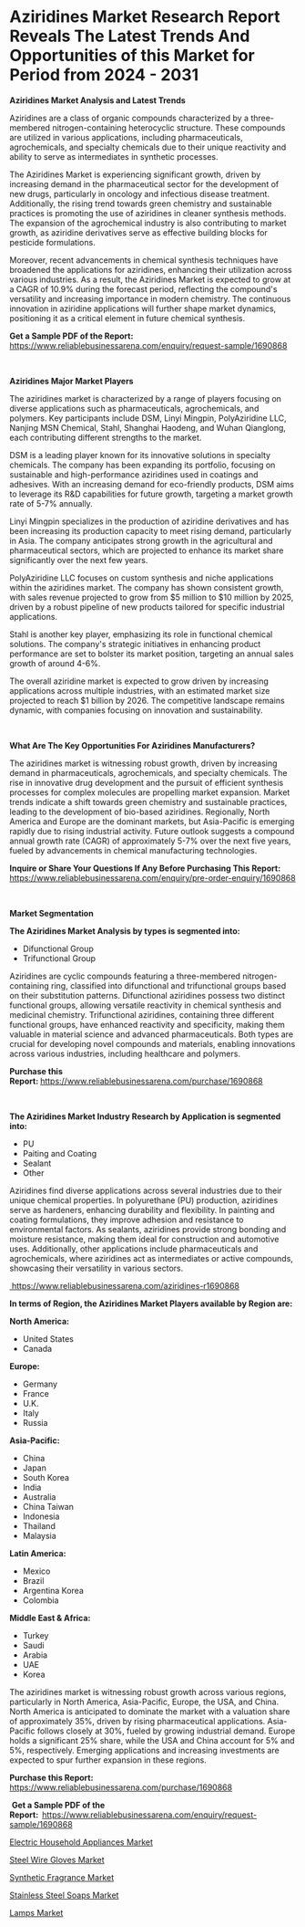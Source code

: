 <p><h1>Aziridines Market Research Report Reveals The Latest Trends And Opportunities of this Market for Period from 2024 - 2031</h1></p><p><strong>Aziridines Market Analysis and Latest Trends</strong></p>
<p><p>Aziridines are a class of organic compounds characterized by a three-membered nitrogen-containing heterocyclic structure. These compounds are utilized in various applications, including pharmaceuticals, agrochemicals, and specialty chemicals due to their unique reactivity and ability to serve as intermediates in synthetic processes. </p><p>The Aziridines Market is experiencing significant growth, driven by increasing demand in the pharmaceutical sector for the development of new drugs, particularly in oncology and infectious disease treatment. Additionally, the rising trend towards green chemistry and sustainable practices is promoting the use of aziridines in cleaner synthesis methods. The expansion of the agrochemical industry is also contributing to market growth, as aziridine derivatives serve as effective building blocks for pesticide formulations. </p><p>Moreover, recent advancements in chemical synthesis techniques have broadened the applications for aziridines, enhancing their utilization across various industries. As a result, the Aziridines Market is expected to grow at a CAGR of 10.9% during the forecast period, reflecting the compound's versatility and increasing importance in modern chemistry. The continuous innovation in aziridine applications will further shape market dynamics, positioning it as a critical element in future chemical synthesis.</p></p>
<p><strong>Get a Sample PDF of the Report:&nbsp;</strong> <a href="https://www.reliablebusinessarena.com/enquiry/request-sample/1690868?utm_campaign=1552&utm_medium=2&utm_source=Github&utm_content=ia&utm_term=17102024&utm_id=aziridines">https://www.reliablebusinessarena.com/enquiry/request-sample/1690868</a></p>
<p>&nbsp;</p>
<p><strong>Aziridines Major Market Players</strong></p>
<p><p>The aziridines market is characterized by a range of players focusing on diverse applications such as pharmaceuticals, agrochemicals, and polymers. Key participants include DSM, Linyi Mingpin, PolyAziridine LLC, Nanjing MSN Chemical, Stahl, Shanghai Haodeng, and Wuhan Qianglong, each contributing different strengths to the market.</p><p>DSM is a leading player known for its innovative solutions in specialty chemicals. The company has been expanding its portfolio, focusing on sustainable and high-performance aziridines used in coatings and adhesives. With an increasing demand for eco-friendly products, DSM aims to leverage its R&D capabilities for future growth, targeting a market growth rate of 5-7% annually.</p><p>Linyi Mingpin specializes in the production of aziridine derivatives and has been increasing its production capacity to meet rising demand, particularly in Asia. The company anticipates strong growth in the agricultural and pharmaceutical sectors, which are projected to enhance its market share significantly over the next few years.</p><p>PolyAziridine LLC focuses on custom synthesis and niche applications within the aziridines market. The company has shown consistent growth, with sales revenue projected to grow from $5 million to $10 million by 2025, driven by a robust pipeline of new products tailored for specific industrial applications.</p><p>Stahl is another key player, emphasizing its role in functional chemical solutions. The company's strategic initiatives in enhancing product performance are set to bolster its market position, targeting an annual sales growth of around 4-6%. </p><p>The overall aziridine market is expected to grow driven by increasing applications across multiple industries, with an estimated market size projected to reach $1 billion by 2026. The competitive landscape remains dynamic, with companies focusing on innovation and sustainability.</p></p>
<p>&nbsp;</p>
<p><strong>What Are The Key Opportunities For Aziridines Manufacturers?</strong></p>
<p><p>The aziridines market is witnessing robust growth, driven by increasing demand in pharmaceuticals, agrochemicals, and specialty chemicals. The rise in innovative drug development and the pursuit of efficient synthesis processes for complex molecules are propelling market expansion. Market trends indicate a shift towards green chemistry and sustainable practices, leading to the development of bio-based aziridines. Regionally, North America and Europe are the dominant markets, but Asia-Pacific is emerging rapidly due to rising industrial activity. Future outlook suggests a compound annual growth rate (CAGR) of approximately 5-7% over the next five years, fueled by advancements in chemical manufacturing technologies.</p></p>
<p><strong>Inquire or Share Your Questions If Any Before Purchasing This Report:</strong> <a href="https://www.reliablebusinessarena.com/enquiry/pre-order-enquiry/1690868?utm_campaign=1552&utm_medium=2&utm_source=Github&utm_content=ia&utm_term=17102024&utm_id=aziridines">https://www.reliablebusinessarena.com/enquiry/pre-order-enquiry/1690868</a></p>
<p>&nbsp;</p>
<p><strong>Market Segmentation</strong></p>
<p><strong>The Aziridines Market Analysis by types is segmented into:</strong></p>
<p><ul><li>Difunctional Group</li><li>Trifunctional Group</li></ul></p>
<p><p>Aziridines are cyclic compounds featuring a three-membered nitrogen-containing ring, classified into difunctional and trifunctional groups based on their substitution patterns. Difunctional aziridines possess two distinct functional groups, allowing versatile reactivity in chemical synthesis and medicinal chemistry. Trifunctional aziridines, containing three different functional groups, have enhanced reactivity and specificity, making them valuable in material science and advanced pharmaceuticals. Both types are crucial for developing novel compounds and materials, enabling innovations across various industries, including healthcare and polymers.</p></p>
<p><strong>Purchase this Report:&nbsp;</strong><a href="https://www.reliablebusinessarena.com/purchase/1690868?utm_campaign=1552&utm_medium=2&utm_source=Github&utm_content=ia&utm_term=17102024&utm_id=aziridines">https://www.reliablebusinessarena.com/purchase/1690868</a></p>
<p>&nbsp;</p>
<p><strong>The Aziridines Market Industry Research by Application is segmented into:</strong></p>
<p><ul><li>PU</li><li>Paiting and Coating</li><li>Sealant</li><li>Other</li></ul></p>
<p><p>Aziridines find diverse applications across several industries due to their unique chemical properties. In polyurethane (PU) production, aziridines serve as hardeners, enhancing durability and flexibility. In painting and coating formulations, they improve adhesion and resistance to environmental factors. As sealants, aziridines provide strong bonding and moisture resistance, making them ideal for construction and automotive uses. Additionally, other applications include pharmaceuticals and agrochemicals, where aziridines act as intermediates or active compounds, showcasing their versatility in various sectors.</p></p>
<p><a href="https://www.reliablebusinessarena.com/aziridines-r1690868?utm_campaign=1552&utm_medium=2&utm_source=Github&utm_content=ia&utm_term=17102024&utm_id=aziridines">&nbsp;https://www.reliablebusinessarena.com/aziridines-r1690868</a></p>
<p><strong>In terms of Region, the Aziridines Market Players available by Region are:</strong></p>
<p>
    <p> <strong> North America: </strong>
        <ul>
            <li>United States</li>
            <li>Canada</li>
        </ul>
        </p> 
    <p> <strong> Europe: </strong>
        <ul>
            <li>Germany</li>
            <li>France</li>
            <li>U.K.</li>
            <li>Italy</li>
            <li>Russia</li>
        </ul>
        </p> 
    <p> <strong> Asia-Pacific: </strong>
        <ul>
            <li>China</li>
            <li>Japan</li>
            <li>South Korea</li>
            <li>India</li>
            <li>Australia</li>
            <li>China Taiwan</li>
            <li>Indonesia</li>
            <li>Thailand</li>
            <li>Malaysia</li>
        </ul>
        </p> 
    <p> <strong> Latin America: </strong>
        <ul>
            <li>Mexico</li>
            <li>Brazil</li>
            <li>Argentina Korea</li>
            <li>Colombia</li>
        </ul>
        </p> 
    <p> <strong> Middle East & Africa: </strong>
        <ul>
            <li>Turkey</li>
            <li>Saudi</li>
            <li>Arabia</li>
            <li>UAE</li>
            <li>Korea</li>
        </ul>
    </p>
    </p>
<p><p>The aziridines market is witnessing robust growth across various regions, particularly in North America, Asia-Pacific, Europe, the USA, and China. North America is anticipated to dominate the market with a valuation share of approximately 35%, driven by rising pharmaceutical applications. Asia-Pacific follows closely at 30%, fueled by growing industrial demand. Europe holds a significant 25% share, while the USA and China account for 5% and 5%, respectively. Emerging applications and increasing investments are expected to spur further expansion in these regions.</p></p>
<p><strong>Purchase this Report: </strong><a href="https://www.reliablebusinessarena.com/purchase/1690868?utm_campaign=1552&utm_medium=2&utm_source=Github&utm_content=ia&utm_term=17102024&utm_id=aziridines">https://www.reliablebusinessarena.com/purchase/1690868</a></p>
<p>&nbsp;<strong>Get a Sample PDF of the Report:&nbsp;&nbsp;</strong><a href="https://www.reliablebusinessarena.com/enquiry/request-sample/1690868?utm_campaign=1552&utm_medium=2&utm_source=Github&utm_content=ia&utm_term=17102024&utm_id=aziridines">https://www.reliablebusinessarena.com/enquiry/request-sample/1690868</a></p>
<p><strong></strong></p>
<p><p><a href="https://www.linkedin.com/pulse/electric-household-appliances-market-global-regional-analysis-sz9uc?utm_campaign=1552&utm_medium=2&utm_source=Github&utm_content=ia&utm_term=17102024&utm_id=aziridines">Electric Household Appliances Market</a></p><p><a href="https://www.linkedin.com/pulse/regional-adaptations-global-steel-wire-gloves-market-trends-oumdc?utm_campaign=1552&utm_medium=2&utm_source=Github&utm_content=ia&utm_term=17102024&utm_id=aziridines">Steel Wire Gloves Market</a></p><p><a href="https://www.linkedin.com/pulse/global-synthetic-fragrance-market-pulse-trends-growth-analysis-zznpf?utm_campaign=1552&utm_medium=2&utm_source=Github&utm_content=ia&utm_term=17102024&utm_id=aziridines">Synthetic Fragrance Market</a></p><p><a href="https://www.linkedin.com/pulse/stainless-steel-soaps-industry-sector-new-technologies-market-menuc?utm_campaign=1552&utm_medium=2&utm_source=Github&utm_content=ia&utm_term=17102024&utm_id=aziridines">Stainless Steel Soaps Market</a></p><p><a href="https://www.linkedin.com/pulse/lamps-market2024-2031-industry-insights-investment-opportunities-nahqc?utm_campaign=1552&utm_medium=2&utm_source=Github&utm_content=ia&utm_term=17102024&utm_id=aziridines">Lamps Market</a></p></p>